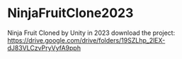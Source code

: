 # NinjaFruitClone2023
 Ninja Fruit Cloned by Unity in 2023 
download the project: https://drive.google.com/drive/folders/19SZLhp_2lEX-dJ83VLCzvPryVyfA9pph

